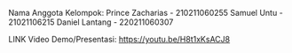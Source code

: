 Nama Anggota Kelompok:
Prince Zacharias - 210211060255
Samuel Untu - 21021106215
Daniel Lantang - 220211060307

LINK Video Demo/Presentasi: https://youtu.be/H8t1xKsACJ8
